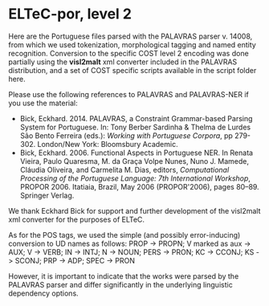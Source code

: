 # ELTeC-por, level 2
Here are the Portuguese files parsed with the PALAVRAS parser v. 14008, from which we used tokenization, morphological tagging and named entity recognition.
Conversion to the specific COST level 2 encoding was done partially using the **visl2malt** xml converter included in the PALAVRAS distribution, and a set of COST specific scripts available in the script folder here.

Please use the following references to PALAVRAS and PALAVRAS-NER if you use the material:
* Bick, Eckhard. 2014. PALAVRAS, a Constraint Grammar-based Parsing System for Portuguese. In: Tony Berber Sardinha & Thelma de Lurdes São Bento Ferreira (eds.): *Working with Portuguese Corpora*, pp 279-302. London/New York: Bloomsbury Academic.
* Bick, Eckhard. 2006. Functional Aspects in Portuguese NER.  In Renata Vieira, Paulo Quaresma, M. da Graça Volpe Nunes, Nuno J. Mamede, Cláudia Oliveira, and Carmelita M. Dias, editors, *Computational Processing of the Portuguese Language: 7th International Workshop*, PROPOR 2006. Itatiaia, Brazil, May 2006 (PROPOR'2006), pages 80–89. Springer Verlag. 

We thank Eckhard Bick for support and further development of the visl2malt xml converter for the purposes of ELTeC.

As for the POS tags, we used the simple (and possibly error-inducing) conversion to UD names as follows: 
PROP -> PROPN;
V marked as aux -> AUX;
V -> VERB;
IN -> INTJ;
N -> NOUN;
PERS -> PRON;
KC -> CCONJ;
KS -> SCONJ;
PRP -> ADP;
SPEC -> PRON

However, it is important to indicate that the works were parsed by the PALAVRAS parser and differ significantly in the underlying linguistic dependency options.
